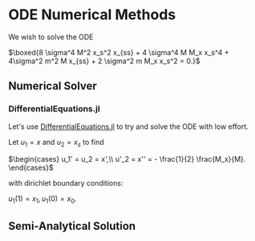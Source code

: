 # ODE Numerical Methods
We wish to solve the ODE

$\boxed{8 \sigma^4  M^2 x_s^2 x_{ss}  + 4 \sigma^4  M M_x x_s^4 + 4\sigma^2 m^2 M x_{ss} + 2 \sigma^2 m M_x x_s^2  = 0.}$

## Numerical Solver 
### DifferentialEquations.jl
Let's use [DifferentialEquations.jl](https://docs.sciml.ai/DiffEqDocs/stable/) to try and solve the ODE with low effort.

Let $u_1 = x$ and $u_2 = x_s$ to find

$\begin{cases} 
u_1' = u_2 = x',\\
u'_2 = x'' = - \frac{1}{2} \frac{M_x}{M}.
\end{cases}$

with dirichlet boundary conditions:

$u_1(1) = x_1, u_1(0) = x_0.$

    



## Semi-Analytical Solution
